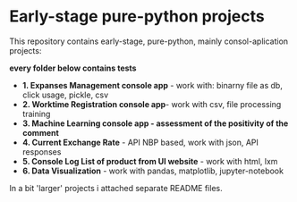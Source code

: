 # Early-stage pure-python projects

This repository contains early-stage, pure-python, mainly consol-aplication projects:

**every folder below contains tests**



* **1. Expanses Management console app** - work with: binarny file as db, click usage, pickle, csv
* **2. Worktime Registration console app**- work with csv, file processing training
* **3. Machine Learning console app - assessment of the positivity of the comment** 
* **4. Current Exchange Rate** - API NBP based, work with json, API responses
* **5. Console Log List of product from UI website** - work with html, lxm
* **6.  Data Visualization** - work with pandas, matplotlib, jupyter-notebook



In a bit 'larger' projects i attached separate README files.
